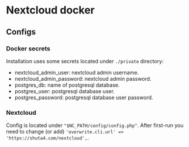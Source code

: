 # Nextcloud docker
## Configs
### Docker secrets
Installation uses some secrets located under `./private` directory:
- nextcloud_admin_user: nextcloud admin username.
- nextcloud_admin_password: nextcloud admin password.
- postgres_db: name of postgresql database.
- postgres_user: postgresql database user.
- postgres_password: postgresql database user password.

### Nextcloud
Config is located under `"$NC_PATH/config/config.php"`.
After first-run you need to change (or add)
`'overwrite.cli.url' => 'https://shuta4.com/nextcloud',`.
